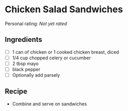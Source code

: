 # Chicken Salad Sandwiches

<!-- {cts} rating=0; (User can specify rating on scale of 1-5) -->

Personal rating: *Not yet rated*

<!-- {cte} -->

<!-- {cts} name_image=None; (User can specify image name) -->

<!-- TODO: Capture image -->

<!-- {cte} -->

## Ingredients

- [ ] 1 can of chicken or 1 cooked chicken breast, diced
- [ ] 1/4 cup chopped celery or cucumber
- [ ] 2 tbsp mayo
- [ ] black pepper
- [ ] Optionally add parsely

## Recipe

- Combine and serve on sandwiches
